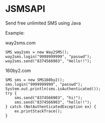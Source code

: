JSMSAPI
=======

Send free unlimited SMS using Java

Example:

way2sms.com

    SMS way2sms = new Way2SMS();
    way2sms.login("9999999999", "passwd");
    way2sms.send("8374566903", "Hello!!");
    
160by2.com

    SMS sms = new SMS160by2();
    sms.login("9999999999", "passwd");
    System.out.println(sms.isAuthenticated());
    try {
        sms.send("8374566903", "hi!");
        sms.send("8374566903", "hello!!");
    } catch (NotAuthenticatedException ex) {
        ex.printStackTrace();
    }
